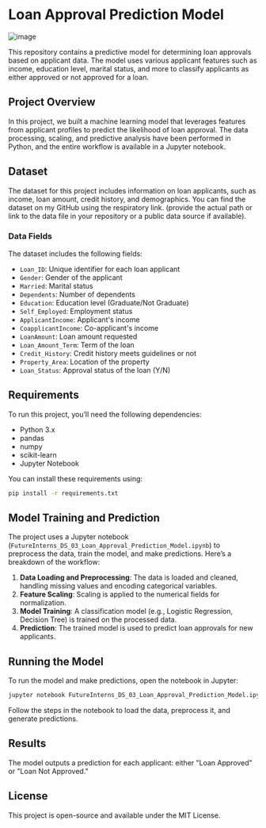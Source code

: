 # Loan Approval Prediction Model
![image](https://github.com/user-attachments/assets/4b42220c-4bf5-4156-87e2-21cea575d034)

This repository contains a predictive model for determining loan approvals based on applicant data. The model uses various applicant features such as income, education level, marital status, and more to classify applicants as either approved or not approved for a loan.

## Project Overview

In this project, we built a machine learning model that leverages features from applicant profiles to predict the likelihood of loan approval. The data processing, scaling, and predictive analysis have been performed in Python, and the entire workflow is available in a Jupyter notebook.

## Dataset

The dataset for this project includes information on loan applicants, such as income, loan amount, credit history, and demographics. You can find the dataset on my GitHub using the respiratory link. (provide the actual path or link to the data file in your repository or a public data source if available).

### Data Fields

The dataset includes the following fields:

- `Loan_ID`: Unique identifier for each loan applicant
- `Gender`: Gender of the applicant
- `Married`: Marital status
- `Dependents`: Number of dependents
- `Education`: Education level (Graduate/Not Graduate)
- `Self_Employed`: Employment status
- `ApplicantIncome`: Applicant's income
- `CoapplicantIncome`: Co-applicant's income
- `LoanAmount`: Loan amount requested
- `Loan_Amount_Term`: Term of the loan
- `Credit_History`: Credit history meets guidelines or not
- `Property_Area`: Location of the property
- `Loan_Status`: Approval status of the loan (Y/N)

## Requirements

To run this project, you’ll need the following dependencies:

- Python 3.x
- pandas
- numpy
- scikit-learn
- Jupyter Notebook

You can install these requirements using:
```bash
pip install -r requirements.txt
```

## Model Training and Prediction

The project uses a Jupyter notebook (`FutureInterns_DS_03_Loan_Approval_Prediction_Model.ipynb`) to preprocess the data, train the model, and make predictions. Here’s a breakdown of the workflow:

1. **Data Loading and Preprocessing**: The data is loaded and cleaned, handling missing values and encoding categorical variables.
2. **Feature Scaling**: Scaling is applied to the numerical fields for normalization.
3. **Model Training**: A classification model (e.g., Logistic Regression, Decision Tree) is trained on the processed data.
4. **Prediction**: The trained model is used to predict loan approvals for new applicants.

## Running the Model

To run the model and make predictions, open the notebook in Jupyter:

```bash
jupyter notebook FutureInterns_DS_03_Loan_Approval_Prediction_Model.ipynb
```

Follow the steps in the notebook to load the data, preprocess it, and generate predictions.

## Results

The model outputs a prediction for each applicant: either "Loan Approved" or "Loan Not Approved."

## License

This project is open-source and available under the MIT License.

